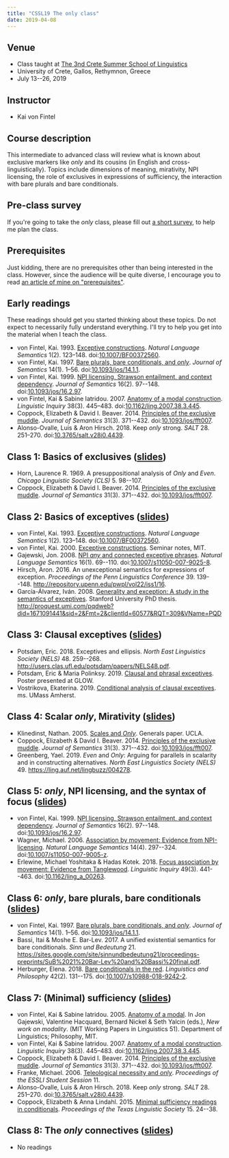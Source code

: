 ```yaml
---
title: "CSSL19 The only class"
date: 2019-04-08
---
```


## Venue

- Class taught at [The 3nd Crete Summer School of Linguistics](https://www.phl.uoc.gr/cssl19/index.php)
- University of Crete, Gallos, Rethymnon, Greece
- July 13--26, 2019

## Instructor

- Kai von Fintel

## Course description

This intermediate to advanced class will review what is known about exclusive markers like *only* and its cousins (in English and cross-linguistically). Topics include dimensions of meaning, mirativity, NPI licensing, the role of exclusives in expressions of sufficiency, the interaction with bare plurals and bare conditionals. 

## Pre-class survey

If you're going to take the *only* class, please fill out [a short survey](https://forms.gle/AbLmsNEiwCQNxKBo7), to help me plan the class.

## Prerequisites

Just kidding, there are no prerequisites other than being interested in the class. However, since the audience will be quite diverse, I encourage you to read [an article of mine on "prerequisites"](http://www.kaivonfintel.org/prerequisites/).

## Early readings

These readings should get you started thinking about these topics. Do not expect to necessarily fully understand everything. I'll try to help you get into the material when I teach the class.

- von Fintel, Kai. 1993. [Exceptive constructions](http://mit.edu/fintel/fintel-1993-exceptives.pdf). *Natural Language Semantics* 1(2). 123–148. doi:[10.1007/BF00372560](https://doi.org/10.1007/BF00372560).
- von Fintel, Kai. 1997. [Bare plurals, bare conditionals, and *only*](http://mit.edu/fintel/fintel-1997-bare.pdf). *Journal of Semantics* 14(1). 1–56. doi:[10.1093/jos/14.1.1](https://doi.org/10.1093/jos/14.1.1). 
- von Fintel, Kai. 1999. [NPI licensing, Strawson entailment, and context dependency](http://mit.edu/fintel/fintel-1999-npi.pdf). *Journal of Semantics* 16(2). 97--148. doi:[10.1093/jos/16.2.97](https://doi.org/10.1093/jos/16.2.97).
- von Fintel, Kai & Sabine Iatridou. 2007. [Anatomy of a modal construction](http://mit.edu/fintel/fintel-iatridou-2007-anatomy.pdf). *Linguistic Inquiry* 38(3). 445–483. doi:[10.1162/ling.2007.38.3.445](https://doi.org/10.1162/ling.2007.38.3.445).
- Coppock, Elizabeth & David I. Beaver. 2014. [Principles of the exclusive muddle](/pdf/coppock-beaver-2014-exclusive-muddle). *Journal of Semantics* 31(3). 371--432. doi:[10.1093/jos/fft007](https://doi.org/10.1093/jos/fft007).
- Alonso-Ovalle, Luis & Aron Hirsch. 2018. Keep *only* strong. *SALT* 28. 251–270. doi:[10.3765/salt.v28i0.4439](https://doi.org/10.3765/salt.v28i0.4439).

## Class 1: Basics of exclusives ([slides](/pdf/cssl19-only-day1.pdf))

- Horn, Laurence R. 1969. A presuppositional analysis of *Only* and *Even*. *Chicago Linguistic Society (CLS)* 5. 98--107.
- Coppock, Elizabeth & David I. Beaver. 2014. [Principles of the exclusive muddle](/pdf/coppock-beaver-2014-exclusive-muddle). *Journal of Semantics* 31(3). 371--432. doi:[10.1093/jos/fft007](https://doi.org/10.1093/jos/fft007).

## Class 2: Basics of exceptives ([slides](/pdf/cssl19-only-day2.pdf))

- von Fintel, Kai. 1993. [Exceptive constructions](http://mit.edu/fintel/fintel-1993-exceptives.pdf). *Natural Language Semantics* 1(2). 123–148. doi:[10.1007/BF00372560](https://doi.org/10.1007/BF00372560).
- von Fintel, Kai. 2000. [Exceptive constructions](http://mit.edu/fintel/fintel-2000-exceptives.pdf). Seminar notes, MIT.
- Gajewski, Jon. 2008. [NPI *any* and connected exceptive phrases](/pdf/gajewski-2008-exceptives.pdf). *Natural Language Semantics* 16(1). 69--110. doi:[10.1007/s11050-007-9025-8](https://doi.org/10.1007/s11050-007-9025-8).
- Hirsch, Aron. 2016. An unexceptional semantics for expressions of exception. *Proceedings of the Penn Linguistics Conference* 39. 139--148. <http://repository.upenn.edu/pwpl/vol22/iss1/16>.
- García-Álvarez, Iván. 2008. [Generality and exception: A study in the semantics of exceptives](/pdf/garcia-alvarez-2008-thesis.pdf). Stanford University PhD thesis. <http://proquest.umi.com/pqdweb?did=1671091441&sid=2&Fmt=2&clientId=60577&RQT=309&VName=PQD>

## Class 3: Clausal exceptives ([slides](/pdf/cssl19-only-day3.pdf))

- Potsdam, Eric. 2018. Exceptives and ellipsis. *North East Linguistics Society (NELS)* 48. 259--268. <http://users.clas.ufl.edu/potsdam/papers/NELS48.pdf>.
- Potsdam, Eric & Maria Polinksy. 2019. [Clausal and phrasal exceptives](http://www.mariapolinsky.com/wp-content/uploads/2019/05/maria_polinsky_glow_poster_clausal_and_phrasal_exceptives.pdf). Poster presented at GLOW.
- Vostrikova, Ekaterina. 2019. [Conditional analysis of clausal exceptives](/pdf/vostrikova-2019-clausal-exceptives.pdf). ms. UMass Amherst.

## Class 4: Scalar *only*, Mirativity ([slides](/pdf/cssl19-only-day4.pdf))

- Klinedinst, Nathan. 2005. [Scales and *Only*](/pdf/klinedinst-2005-scales-only.pdf). Generals paper. UCLA.
- Coppock, Elizabeth & David I. Beaver. 2014. [Principles of the exclusive muddle](/pdf/coppock-beaver-2014-exclusive-muddle). *Journal of Semantics* 31(3). 371--432. doi:[10.1093/jos/fft007](https://doi.org/10.1093/jos/fft007).
- Greenberg, Yael. 2019. *Even* and *Only*: Arguing for parallels in scalarity and in constructing alternatives. *North East Linguistics Society (NELS)* 49. <https://ling.auf.net/lingbuzz/004278>.

## Class 5: *only*, NPI licensing, and the syntax of focus ([slides](/pdf/cssl19-only-day5.pdf))

- von Fintel, Kai. 1999. [NPI licensing, Strawson entailment, and context dependency](http://mit.edu/fintel/fintel-1999-npi.pdf). *Journal of Semantics* 16(2). 97--148. doi:[10.1093/jos/16.2.97](https://doi.org/10.1093/jos/16.2.97).
- Wagner, Michael. 2006. [Association by movement: Evidence from NPI-licensing](/pdf/wagner-2006-association-movement.pdf). *Natural Language Semantics* 14(4). 297--324. doi:[10.1007/s11050-007-9005-z](https://doi.org/10.1007/s11050-007-9005-z).
- Erlewine, Michael Yoshitaka & Hadas Kotek. 2018. [Focus association by movement: Evidence from Tanglewood](/pdf/erlewine-kotek-2018-tanglewood.pdf). *Linguistic Inquiry* 49(3). 441--463. doi:[10.1162/ling\_a\_00263](https://doi.org/10.1162/ling_a_00263).

## Class 6: *only*, bare plurals, bare conditionals ([slides](/pdf/cssl19-only-day6.pdf))

- von Fintel, Kai. 1997. [Bare plurals, bare conditionals, and *only*](http://mit.edu/fintel/fintel-1997-bare.pdf). *Journal of Semantics* 14(1). 1–56. doi:[10.1093/jos/14.1.1](https://doi.org/10.1093/jos/14.1.1). 
- Bassi, Itai & Moshe E. Bar-Lev. 2017. A unified existential semantics for bare conditionals. *Sinn und Bedeutung* 21. <https://sites.google.com/site/sinnundbedeutung21/proceedings-preprints/SuB%2021%20Bar-Lev%20and%20Bassi%20final.pdf>.
- Herburger, Elena. 2018. [Bare conditionals in the red](/pdf/herburger-2018-conditionals-red.pdf). *Linguistics and Philosophy* 42(2). 131--175. doi:[10.1007/s10988-018-9242-2](https://doi.org/10.1007/s10988-018-9242-2).

## Class 7: (Minimal) sufficiency ([slides](/pdf/cssl19-only-day7.pdf))

- von Fintel, Kai & Sabine Iatridou. 2005. [Anatomy of a modal](http://web.mit.edu/fintel/fintel-iatridou-2005-anatomy-wp.pdf). In Jon Gajewski, Valentine Hacquard, Bernard Nickel & Seth Yalcin (eds.), *New work on modality*. (MIT Working Papers in Linguistics 51). Department of Linguistics; Philosophy, MIT.
- von Fintel, Kai & Sabine Iatridou. 2007. [Anatomy of a modal construction](http://mit.edu/fintel/fintel-iatridou-2007-anatomy.pdf). *Linguistic Inquiry* 38(3). 445–483. doi:[10.1162/ling.2007.38.3.445](https://doi.org/10.1162/ling.2007.38.3.445).
- Coppock, Elizabeth & David I. Beaver. 2014. [Principles of the exclusive muddle](/pdf/coppock-beaver-2014-exclusive-muddle). *Journal of Semantics* 31(3). 371--432. doi:[10.1093/jos/fft007](https://doi.org/10.1093/jos/fft007).
- Franke, Michael. 2006. [Teleological necessity and *only*](http://www.sfs.uni-tuebingen.de/~mfranke/Papers/TelNecOnly.pdf). *Proceedings of the ESSLI Student Session* 11.
- Alonso-Ovalle, Luis & Aron Hirsch. 2018. Keep *only* strong. *SALT* 28. 251–270. doi:[10.3765/salt.v28i0.4439](https://doi.org/10.3765/salt.v28i0.4439).
- Coppock, Elizabeth & Anna Lindahl. 2015. [Minimal sufficiency readings in conditionals](http://www.eecoppock.info/Coppock+Lindahl-TLS15.pdf). *Proceedings of the Texas Linguistic Society* 15. 24--38.

## Class 8: The *only* connectives ([slides](/pdf/cssl19-only-day8.pdf))

- No readings
